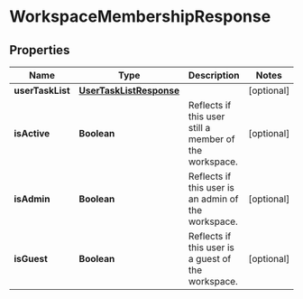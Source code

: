 # WorkspaceMembershipResponse

## Properties
Name | Type | Description | Notes
------------ | ------------- | ------------- | -------------
**userTaskList** | [**UserTaskListResponse**](UserTaskListResponse.md) |  |  [optional]
**isActive** | **Boolean** | Reflects if this user still a member of the workspace. |  [optional]
**isAdmin** | **Boolean** | Reflects if this user is an admin of the workspace. |  [optional]
**isGuest** | **Boolean** | Reflects if this user is a guest of the workspace. |  [optional]
